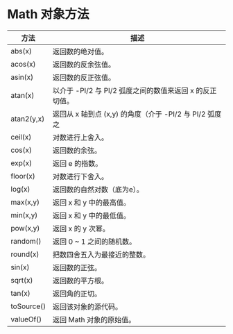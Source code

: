 <!--
 * @Autor: za-wangxuezhong
 * @Date: 2020-10-08 17:07:55
 * @LastEditors: za-wangxuezhong
 * @LastEditTime: 2020-11-23 20:29:03
 * @Description:
 * @ToDo:
 * @JiraID: SOMPO-
-->
<!-- es5 -->
<!-- Num -->

# Math 对象方法

|方法|描述|
|-|-|
|abs(x)|	返回数的绝对值。|
|acos(x)|	返回数的反余弦值。	|
|asin(x)|	返回数的反正弦值。	|
|atan(x)|	以介于 -PI/2 与 PI/2 弧度之间的数值来返回 x 的反正切值。	|
|atan2(y,x)|	返回从 x 轴到点 (x,y) 的角度（介于 -PI/2 与 PI/2 弧度之|间）。
|ceil(x)|	对数进行上舍入。	|
|cos(x)|	返回数的余弦。	|
|exp(x)|	返回 e 的指数。	|
|floor(x)|	对数进行下舍入。	|
|log(x)|	返回数的自然对数（底为e）。	|
|max(x,y)|	返回 x 和 y 中的最高值。	|
|min(x,y)|	返回 x 和 y 中的最低值。	|
|pow(x,y)|	返回 x 的 y 次幂。	|
|random()|	返回 0 ~ 1 之间的随机数。	|
|round(x)|	把数四舍五入为最接近的整数。	|
|sin(x)|	返回数的正弦。	|
|sqrt(x)|	返回数的平方根。	|
|tan(x)|	返回角的正切。	|
|toSource()|	返回该对象的源代码。	|
|valueOf()|	返回 Math 对象的原始值。	|



